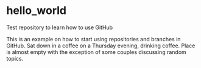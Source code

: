 # hello_world
Test repository to learn how to use GitHub

This is an example on how to start using repositories and branches in GitHub.
Sat down in a coffee on a Thursday evening, drinking coffee.
Place is almost empty with the exception of some couples discussing random topics.

